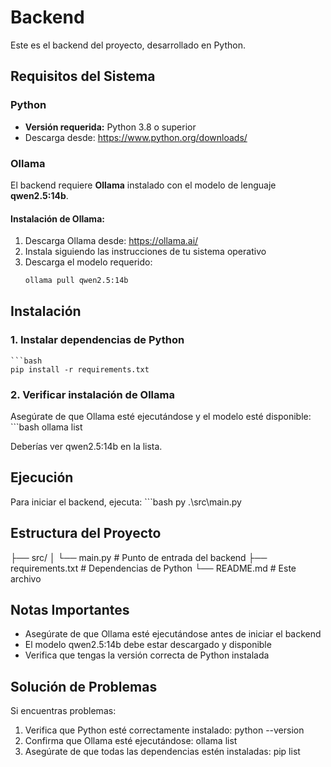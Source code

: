 # Backend

Este es el backend del proyecto, desarrollado en Python.

## Requisitos del Sistema

### Python
- **Versión requerida:** Python 3.8 o superior
- Descarga desde: https://www.python.org/downloads/

### Ollama
El backend requiere **Ollama** instalado con el modelo de lenguaje **qwen2.5:14b**.

#### Instalación de Ollama:
1. Descarga Ollama desde: https://ollama.ai/
2. Instala siguiendo las instrucciones de tu sistema operativo
3. Descarga el modelo requerido:
   ```bash
   ollama pull qwen2.5:14b

## Instalación

### 1. Instalar dependencias de Python
    ```bash
    pip install -r requirements.txt

### 2. Verificar instalación de Ollama
Asegúrate de que Ollama esté ejecutándose y el modelo esté disponible:
    ```bash
    ollama list

Deberías ver qwen2.5:14b en la lista.

## Ejecución

Para iniciar el backend, ejecuta:
    ```bash
    py .\src\main.py

## Estructura del Proyecto
├── src/
│   └── main.py          # Punto de entrada del backend
├── requirements.txt     # Dependencias de Python
└── README.md           # Este archivo

## Notas Importantes
- Asegúrate de que Ollama esté ejecutándose antes de iniciar el backend
- El modelo qwen2.5:14b debe estar descargado y disponible
- Verifica que tengas la versión correcta de Python instalada

## Solución de Problemas
Si encuentras problemas:
1. Verifica que Python esté correctamente instalado: python --version
2. Confirma que Ollama esté ejecutándose: ollama list
3. Asegúrate de que todas las dependencias estén instaladas: pip list